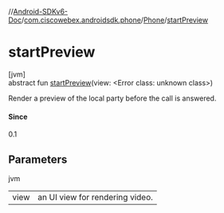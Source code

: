 //[Android-SDKv6-Doc](../../../index.md)/[com.ciscowebex.androidsdk.phone](../index.md)/[Phone](index.md)/[startPreview](start-preview.md)

# startPreview

[jvm]\
abstract fun [startPreview](start-preview.md)(view: &lt;Error class: unknown class&gt;)

Render a preview of the local party before the call is answered.

#### Since

0.1

## Parameters

jvm

| | |
|---|---|
| view | an UI view for rendering video. |

